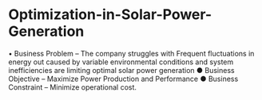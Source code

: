 # Optimization-in-Solar-Power-Generation

•	Business Problem – The company struggles with Frequent fluctuations in energy out caused by variable environmental conditions and system inefficiencies are limiting optimal solar power generation
●	Business Objective – Maximize Power Production and Performance
●	Business Constraint – Minimize operational cost.
